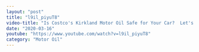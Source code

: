 ```yaml
---
layout: "post"
title: "l9il_piyuT8"
video-title: "Is Costco's Kirkland Motor Oil Safe for Your Car?  Let's find out!  SuperTech Synthetic vs Kirkland"
date: "2020-03-16"
youtube: "https://www.youtube.com/watch?v=l9il_piyuT8"
category: "Motor Oil"
---
```

<div class="space-y-1"></div>